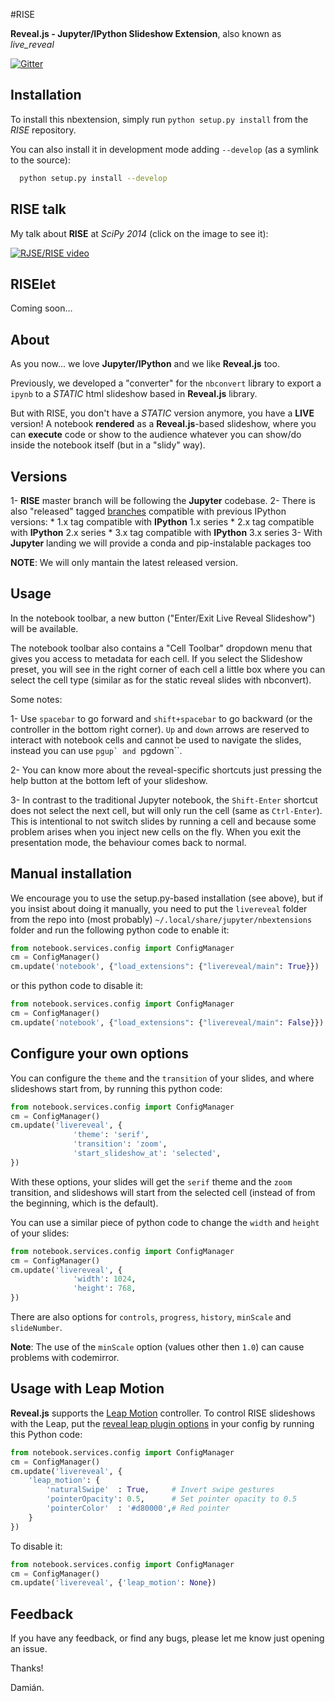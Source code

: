 #RISE

**Reveal.js - Jupyter/IPython Slideshow Extension**, also known as *live_reveal*

[![Gitter](https://badges.gitter.im/Join%20Chat.svg)](https://gitter.im/damianavila/RISE)

## Installation

To install this nbextension, simply run ``python setup.py install`` from the
*RISE* repository.

You can also install it in development mode adding ``--develop`` (as a symlink to the source):

```bash
  python setup.py install --develop
```

## RISE talk

My talk about **RISE** at *SciPy 2014* (click on the image to see it):

[![RJSE/RISE video](http://img.youtube.com/vi/sZBKruEh0jI/0.jpg)](https://www.youtube.com/watch?v=sZBKruEh0jI)

## RISElet

Coming soon...

## About

As you now... we love **Jupyter/IPython** and we like **Reveal.js** too.

Previously, we developed a "converter" for the `nbconvert` library to
export a `ipynb` to a *STATIC* html slideshow based in **Reveal.js** library.

But with RISE, you don't have a *STATIC* version anymore, you have a **LIVE**
version! A notebook **rendered** as a **Reveal.js**-based slideshow,
where you can **execute** code or show to the audience whatever you can show/do
inside the notebook itself (but in a "slidy" way).

## Versions

1- **RISE** master branch will be following the **Jupyter** codebase.
2- There is also "released" tagged [branches](https://github.com/damianavila/RISE/releases)
compatible with previous IPython versions:
    *  1.x tag compatible with **IPython** 1.x series
    *  2.x tag compatible with **IPython** 2.x series
    *  3.x tag compatible with **IPython** 3.x series
3- With **Jupyter** landing we will provide a conda and pip-instalable packages too

**NOTE**: We will only mantain the latest released version.

## Usage

In the notebook toolbar, a new button ("Enter/Exit Live Reveal Slideshow")
will be available.

The notebook toolbar also contains a "Cell Toolbar" dropdown menu that gives
you access to metadata for each cell. If you select the Slideshow preset, you
will see in the right corner of each cell a little box where you can select
the cell type (similar as for the static reveal slides with nbconvert).

Some notes:

1- Use ``spacebar`` to go forward and ``shift+spacebar`` to go backward (or the
controller in the bottom right corner). ``Up`` and ``down`` arrows are reserved to
interact with notebook cells and cannot be used to navigate the slides, instead
you can use ``pgup` and ``pgdown``.

2- You can know more about the reveal-specific shortcuts just pressing the help
button at the bottom left of your slideshow.

3- In contrast to the traditional Jupyter notebook, the ``Shift-Enter``
shortcut does not select the next cell, but will only run the cell (same as
``Ctrl-Enter``). This is intentional to not switch slides by running a cell
and because some problem arises when you inject new cells on the fly.
When you exit the presentation mode, the behaviour comes back to normal.

## Manual installation

We encourage you to use the setup.py-based installation (see above), but if you
insist about doing it manually, you need to put the ``livereveal`` folder from the
repo into (most probably) ``~/.local/share/jupyter/nbextensions`` folder and run the
following python code to enable it:

```python
from notebook.services.config import ConfigManager
cm = ConfigManager()
cm.update('notebook', {"load_extensions": {"livereveal/main": True}})
```
or this python code to disable it:

```python
from notebook.services.config import ConfigManager
cm = ConfigManager()
cm.update('notebook', {"load_extensions": {"livereveal/main": False}})
```

## Configure your own options

You can configure the `theme` and the `transition` of your slides, and where
slideshows start from, by running this python code:

```python
from notebook.services.config import ConfigManager
cm = ConfigManager()
cm.update('livereveal', {
              'theme': 'serif',
              'transition': 'zoom',
              'start_slideshow_at': 'selected',
})
```

With these options, your slides will get the `serif` theme and the
`zoom` transition, and slideshows will start from the selected cell (instead
of from the beginning, which is the default).

You can use a similar piece of python code to change the `width` and
`height` of your slides:

```python
from notebook.services.config import ConfigManager
cm = ConfigManager()
cm.update('livereveal', {
              'width': 1024,
              'height': 768,
})
```

There are also options for `controls`, `progress`, `history`, `minScale` and
`slideNumber`.

**Note**: The use of the `minScale` option (values other then `1.0`) can cause
problems with codemirror.

## Usage with Leap Motion

**Reveal.js** supports the [Leap Motion](leapmotion.com) controller.
To control RISE slideshows with the Leap, put the
[reveal leap plugin options](https://github.com/hakimel/reveal.js#leap-motion)
in your config by running this Python code:

```python
from notebook.services.config import ConfigManager
cm = ConfigManager()
cm.update('livereveal', {
    'leap_motion': {
        'naturalSwipe'  : True,     # Invert swipe gestures
        'pointerOpacity': 0.5,      # Set pointer opacity to 0.5
        'pointerColor'  : '#d80000',# Red pointer
    }
})
```

To disable it:

```python
from notebook.services.config import ConfigManager
cm = ConfigManager()
cm.update('livereveal', {'leap_motion': None})
```

## Feedback

If you have any feedback, or find any bugs, please let me know just opening
an issue.

Thanks!

Damián.
